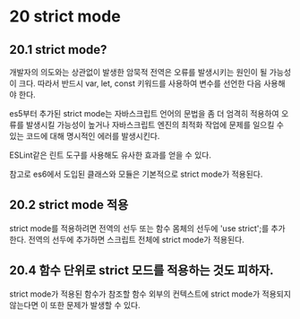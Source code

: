 # 20 strict mode

## 20.1 strict mode?

개발자의 의도와는 상관없이 발생한 암묵적 전역은 오류를 발생시키는 원인이 될 가능성이 크다. 따라서 반드시 var, let, const 키워드를 사용하여 변수를 선언한 다음 사용해야 한다.

es5부터 추가된 strict mode는 자바스크립트 언어의 문법을 좀 더 엄격히 적용하여 오류를 발생시킬 가능성이 높거나 자바스크립트 엔진의 최적화 작업에 문제를 일으킬 수 있는 코드에 대해 명시적인 에러를 발생시킨다.

ESLint같은 린트 도구를 사용해도 유사한 효과를 얻을 수 있다.

참고로 es6에서 도입된 클래스와 모듈은 기본적으로 strict mode가 적용된다.

## 20.2 strict mode 적용

strict mode를 적용하려면 전역의 선두 또는 함수 몸체의 선두에 'use strict';를 추가한다. 전역의 선두에 추가하면 스크립트 전체에 strict mode가 적용된다.

## 20.4 함수 단위로 strict 모드를 적용하는 것도 피하자.

strict mode가 적용된 함수가 참조할 함수 외부의 컨텍스트에 strict mode가 적용되지 않는다면 이 또한 문제가 발생할 수 있다.
